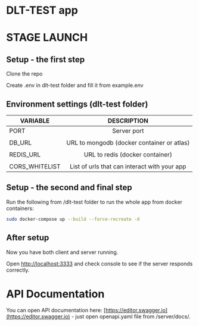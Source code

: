 # DLT-TEST app

# STAGE LAUNCH

## Setup - the first step

Clone the repo

Create .env in dlt-test folder and fill it from example.env

## Environment settings (dlt-test folder)

| VARIABLE       |                 DESCRIPTION                  |
| -------------- | :------------------------------------------: |
| PORT           |                 Server port                  |
|                |                                              |
| DB_URL         |  URL to mongodb (docker container or atlas)  |
|                |                                              |
| REDIS_URL      |       URL to redis (docker container)        |
|                |                                              |
| CORS_WHITELIST | List of urls that can interact with your app |

## Setup - the second and final step

Run the following from /dlt-test folder to run the whole app from docker containers:

```bash
sudo docker-compose up --build --force-recreate -d
```

## After setup

Now you have both client and server running.

Open [http://localhost:3333](http://localhost:3333) and check console to see if the server responds correctly.

# API Documentation

You can open API documentation here:
[https://editor.swagger.io](https://editor.swagger.io) - just open openapi.yaml file from /server/docs/.
